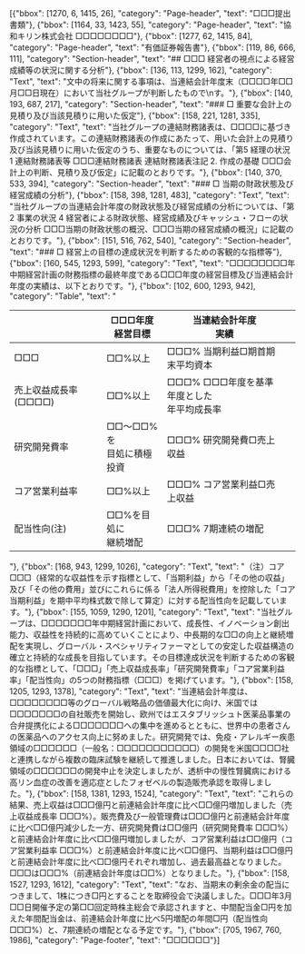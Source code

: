[{"bbox": [1270, 6, 1415, 26], "category": "Page-header", "text": "□□□提出書類"}, {"bbox": [1164, 33, 1423, 55], "category": "Page-header", "text": "協和キリン株式会社 □□□□□□□□"}, {"bbox": [1277, 62, 1415, 84], "category": "Page-header", "text": "有価証券報告書"}, {"bbox": [119, 86, 666, 111], "category": "Section-header", "text": "## □□□ 経営者の視点による経営成績等の状況に関する分析"}, {"bbox": [136, 113, 1299, 162], "category": "Text", "text": "文中の将来に関する事項は、当連結会計年度末（□□□□年□□月□□日現在）において当社グループが判断したもので\nす。"}, {"bbox": [140, 193, 687, 217], "category": "Section-header", "text": "### □ 重要な会計上の見積り及び当該見積りに用いた仮定"}, {"bbox": [158, 221, 1281, 335], "category": "Text", "text": "当社グループの連結財務諸表は、□□□□に基づき作成されています。この連結財務諸表の作成にあたって、用いた会計上の見積り及び当該見積りに用いた仮定のうち、重要なものについては、「第5 経理の状況 1 連結財務諸表等 □□□連結財務諸表 連結財務諸表注記 2. 作成の基礎 □□□会計上の判断、見積り及び仮定」に記載のとおりです。"}, {"bbox": [140, 370, 533, 394], "category": "Section-header", "text": "### □ 当期の財政状態及び経営成績の分析"}, {"bbox": [158, 398, 1281, 483], "category": "Text", "text": "当社グループの当連結会計年度の財政状態及び経営成績の分析については、「第2 事業の状況 4 経営者による財政状態、経営成績及びキャッシュ・フローの状況の分析 □□□当期の財政状態の概況、□□□当期の経営成績の概況」に記載のとおりです。"}, {"bbox": [151, 516, 762, 540], "category": "Section-header", "text": "### □ 経営上の目標の達成状況を判断するための客観的な指標等"}, {"bbox": [160, 545, 1293, 599], "category": "Text", "text": "□□□□□□□□年中期経営計画の財務指標の最終年度である□□□年度の経営目標及び当連結会計年度の実績は、以下とおりです。"}, {"bbox": [102, 600, 1293, 942], "category": "Table", "text": "<table><thead><tr><th></th><th>□□□年度<br>経営目標</th><th>当連結会計年度<br>実績</th><th></th></tr></thead><tbody><tr><td>□□□</td><td>□□%以上</td><td>□□□% 当期利益□期首期末平均資本</td><td></td></tr><tr><td>売上収益成長率(□□□□)</td><td>□□%以上</td><td>□□□% □□□年度を基準年度とした<br>年平均成長率</td><td></td></tr><tr><td>研究開発費率</td><td>□□〜□□%を<br>目処に積極投資</td><td>□□□% 研究開発費□売上収益</td><td></td></tr><tr><td>コア営業利益率</td><td>□□%以上</td><td>□□□% コア営業利益□売上収益</td><td></td></tr><tr><td>配当性向(注)</td><td>□□%を目処に<br>継続増配</td><td>□□□% 7期連続の増配</td><td></td></tr></tbody></table>"}, {"bbox": [168, 943, 1299, 1026], "category": "Text", "text": "（注）コア□□□（経常的な収益性を示す指標として、「当期利益」から「その他の収益」及び「その他の費用」並びにこれらに係る「法人所得税費用」を控除した「コア当期利益」を期中平均株式数で除して算定）に対する配当性向を記載しています。"}, {"bbox": [155, 1059, 1290, 1201], "category": "Text", "text": "当社グループは、□□□□□□□年中期経営計画において、成長性、イノベーション創出能力、収益性を持続的に高めていくことにより、中長期的な□□の向上と継続増配を実現し、グローバル・スペシャリティファーマとしての安定した収益構造の確立と持続的な成長を目指しています。その目標達成状況を判断するための客観的な指標として、「□□□」「売上収益成長率」「研究開発費率」「コア営業利益率」「配当性向」の5つの財務指標（□□□）を掲げています。"}, {"bbox": [158, 1205, 1293, 1378], "category": "Text", "text": "当連結会計年度は、□□□□□□□□等のグローバル戦略品の価値最大化に向け、米国では□□□□□□□の自社販売を開始し、欧州ではエスタブリッシュト医薬品事業の合弁提携化による□□□□□□□への集中を進めるとともに、世界中の患者さんの医薬品へのアクセス向上に努めました。研究開発では、免疫・アレルギー疾患領域の□□□□□□（一般名：□□□□□□□□□□□）の開発を米国□□□□社と連携しながら複数の臨床試験を継続して推進しました。日本においては、腎臓領域の□□□□□□の開発中止を決定しましたが、透析中の慢性腎臓病における高リン血症の改善を適応症としたフォゼベルの製造販売承認を取得しました。"}, {"bbox": [158, 1381, 1293, 1524], "category": "Text", "text": "これらの結果、売上収益は□□□億円と前連結会計年度に比べ□□億円増加しました（売上収益成長率 □□□%）。販売費及び一般管理費は□□□億円と前連結会計年度に比べ□□億円減少した一方、研究開発費は□□億円（研究開発費率 □□□%）と前連結会計年度に比べ□□億円増加しましたが、コア営業利益は□□億円（コア営業利益率 □□□%）と前連結会計年度に比べ□□億円、当期利益は□□億円と前連結会計年度に比べ□□億円それぞれ増加し、過去最高益となりました。□□□は□□□%（前連結会計年度は□□%）となりました。"}, {"bbox": [158, 1527, 1293, 1612], "category": "Text", "text": "なお、当期末の剰余金の配当につきまして、1株につき□円とすることを取締役会で決議しました。□□□年3月□□日開催予定の第□□回定時株主総会で承認されますと、中間配当金□円を加えた年間配当金は、前連結会計年度に比べ5円増配の年間□円（配当性向 □□□%）と、7期連続の増配となる予定です。"}, {"bbox": [705, 1967, 760, 1986], "category": "Page-footer", "text": "□□□□□□"}]